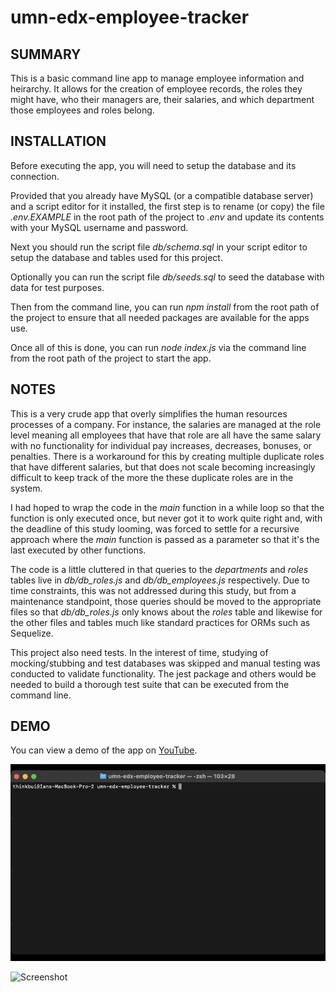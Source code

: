 # umn-edx-employee-tracker

## SUMMARY
This is a basic command line app to manage employee information and heirarchy.  It allows for the creation of employee records, the roles they might have, who their managers are, their salaries, and which department those employees and roles belong.

## INSTALLATION
Before executing the app, you will need to setup the database and its connection.

Provided that you already have MySQL (or a compatible database server) and a script editor for it installed, the first step is to rename (or copy) the file *.env.EXAMPLE* in the root path of the project to *.env* and update its contents with your MySQL username and password.

Next you should run the script file *db/schema.sql* in your script editor to setup the database and tables used for this project.

Optionally you can run the script file *db/seeds.sql* to seed the database with data for test purposes.

Then from the command line, you can run *npm install* from the root path of the project to ensure that all needed packages are available for the apps use.

Once all of this is done, you can run *node index.js* via the command line from the root path of the project to start the app.

## NOTES
This is a very crude app that overly simplifies the human resources processes of a company.  For instance, the salaries are managed at the role level meaning all employees that have that role are all have the same salary with no functionality for individual pay increases, decreases, bonuses, or penalties.  There is a workaround for this by creating multiple duplicate roles that have different salaries, but that does not scale becoming increasingly difficult to keep track of the more the these duplicate roles are in the system.

I had hoped to wrap the code in the *main* function in a while loop so that the function is only executed once, but never got it to work quite right and, with the deadline of this study looming, was forced to settle for a recursive approach where the *main* function is passed as a parameter so that it's the last executed by other functions.

The code is a little cluttered in that queries to the *departments* and *roles* tables live in *db/db_roles.js* and *db/db_employees.js* respectively.  Due to time constraints, this was not addressed during this study, but from a maintenance standpoint, those queries should be moved to the appropriate files so that *db/db_roles.js* only knows about the *roles* table and likewise for the other files and tables much like standard practices for ORMs such as Sequelize.

This project also need tests.  In the interest of time, studying of mocking/stubbing and test databases was skipped and manual testing was conducted to validate functionality.  The jest package and others would be needed to build a thorough test suite that can be executed from the command line.

## DEMO
You can view a demo of the app on [YouTube](https://www.youtube.com/watch?v=Fiol7n16OTk).

![Video](./assets/images/umn-edx-employee-tracker.gif)

![Screenshot](https://i.ytimg.com/vi/Fiol7n16OTk/maxresdefault.jpg)